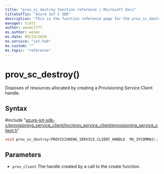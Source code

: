 ```yaml
---                             
title: "prov_sc_destroy function reference | Microsoft Docs" 
titleSuffix: "Azure IoT C SDK"            
description: "This is the function reference page for the prov_sc_destroy() function in the Azure IoT C SDK. This SDK is used with Azure IoT Hub and Azure IoT Hub Device Provisioning Service"            
manager: timlt                 
author: wesmc7777              
ms.author: wesmc               
ms.date: 09/23/2020                    
ms.service: "iot-hub"             
ms.custom: ""                
ms.topic: "reference"        
---                            
```


# prov_sc_destroy()

Disposes of resources allocated by creating a Provisioning Service Client handle.

## Syntax

\#include "[azure-iot-sdk-c/provisioning_service_client/inc/prov_service_client/provisioning_service_client.h](../provisioning-service-client-h.md)"  
```C
void prov_sc_destroy(PROVISIONING_SERVICE_CLIENT_HANDLE  MU_IFCOMMA2);
```

## Parameters
* `prov_client` The handle created by a call to the create function.

